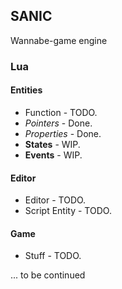 ## SANIC

Wannabe-game engine

### Lua
#### Entities
* Function - TODO.
* *Pointers* - Done.
* *Properties* - Done.
* **States** - WIP.
* **Events** - WIP.

#### Editor
* Editor - TODO.
* Script Entity - TODO.

#### Game
* Stuff - TODO.

... to be continued
